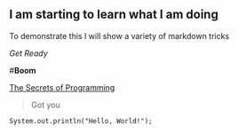 ## I am starting to learn what I am doing

To demonstrate this I will show a variety of markdown tricks

*Get Ready*

#**Boom**

[The Secrets of Programming](https://www.youtube.com/watch?v=dQw4w9WgXcQ)

>Got you

`System.out.println("Hello, World!");`

